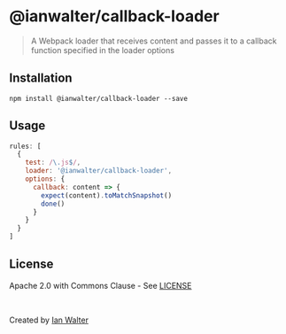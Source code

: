 # @ianwalter/callback-loader
> A Webpack loader that receives content and passes it to a callback function
> specified in the loader options

## Installation

```console
npm install @ianwalter/callback-loader --save
```

## Usage

```js
rules: [
  {
    test: /\.js$/,
    loader: '@ianwalter/callback-loader',
    options: {
      callback: content => {
        expect(content).toMatchSnapshot()
        done()
      }
    }
  }
]
```

## License

Apache 2.0 with Commons Clause - See [LICENSE][licenseUrl]

&nbsp;

Created by [Ian Walter](https://iankwalter.com)

[licenseUrl]: https://github.com/ianwalter/callback-loader/blob/master/LICENSE
